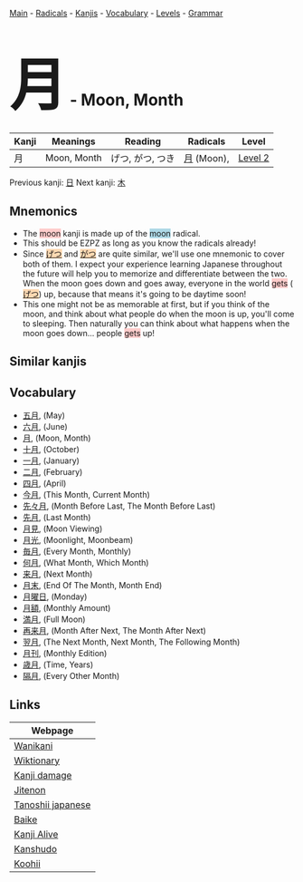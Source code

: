 <style> bigfont {font-size: 100px}</style>
[Main](../README.md) -
[Radicals](../radicals.md) -
[Kanjis](../kanjis.md) -
[Vocabulary](../vocabulary.md) -
[Levels](../levels.md) -
[Grammar](../grammar.md)
# <bigfont> 月</bigfont> - Moon, Month 

| Kanji | Meanings | Reading | Radicals | Level |
| --- | --- | --- | --- | --- |
| 月 | Moon, Month | げつ, がつ, つき | [月](../radicals/月.md) (Moon),  | [Level 2](../levels/wk_level2.md) |

Previous kanji: [日](日.md) Next kanji: [木](木.md) 

## Mnemonics
 * The <span style="background-color:#ffcccb"> moon</span> kanji is made up of the <span style="background-color:#ADD8E6"> moon</span> radical.
* This should be EZPZ as long as you know the radicals already!
* Since <span style="background-color:#fed8b1"> [げつ](https://jisho.org/search/げつ)</span> and <span style="background-color:#fed8b1"> [がつ](https://jisho.org/search/がつ)</span> are quite similar, we'll use one mnemonic to cover both of them. I expect your experience learning Japanese throughout the future will help you to memorize and differentiate between the two. When the moon goes down and goes away, everyone in the world <span style="background-color:#ffcccb"> gets</span> (<span style="background-color:#fed8b1"> [げつ](https://jisho.org/search/げつ)</span>) up, because that means it's going to be daytime soon!
* This one might not be as memorable at first, but if you think of the moon, and think about what people do when the moon is up, you'll come to sleeping. Then naturally you can think about what happens when the moon goes down... people <span style="background-color:#ffcccb"> gets</span> up!


## Similar kanjis
 


## Vocabulary
 * [五月](../vocabulary/月.md), (May)
* [六月](../vocabulary/月.md), (June)
* [月](../vocabulary/月.md), (Moon, Month)
* [十月](../vocabulary/月.md), (October)
* [一月](../vocabulary/月.md), (January)
* [二月](../vocabulary/月.md), (February)
* [四月](../vocabulary/月.md), (April)
* [今月](../vocabulary/月.md), (This Month, Current Month)
* [先々月](../vocabulary/月.md), (Month Before Last, The Month Before Last)
* [先月](../vocabulary/月.md), (Last Month)
* [月見](../vocabulary/月.md), (Moon Viewing)
* [月光](../vocabulary/月.md), (Moonlight, Moonbeam)
* [毎月](../vocabulary/月.md), (Every Month, Monthly)
* [何月](../vocabulary/月.md), (What Month, Which Month)
* [来月](../vocabulary/月.md), (Next Month)
* [月末](../vocabulary/月.md), (End Of The Month, Month End)
* [月曜日](../vocabulary/月.md), (Monday)
* [月額](../vocabulary/月.md), (Monthly Amount)
* [満月](../vocabulary/月.md), (Full Moon)
* [再来月](../vocabulary/月.md), (Month After Next, The Month After Next)
* [翌月](../vocabulary/月.md), (The Next Month, Next Month, The Following Month)
* [月刊](../vocabulary/月.md), (Monthly Edition)
* [歳月](../vocabulary/月.md), (Time, Years)
* [隔月](../vocabulary/月.md), (Every Other Month)



## Links 

| Webpage |
| --- |
| [Wanikani          ](https://www.wanikani.com/kanji/月) |
| [Wiktionary        ](https://en.wiktionary.org/wiki/月) |
| [Kanji damage      ](http://www.kanjidamage.com/kanji/search?utf8=✓&q=月) |
| [Jitenon           ](https://jitenon.com/kanji/月) |
| [Tanoshii japanese ](https://www.tanoshiijapanese.com/dictionary/kanji.cfm?k=月) |
| [Baike             ](https://baike.baidu.com/item/月) |
| [Kanji Alive       ](https://app.kanjialive.com/月) |
| [Kanshudo          ](https://www.kanshudo.com/searchmn?q=月) |
| [Koohii            ](https://kanji.koohii.com/study/kanji/月) |
